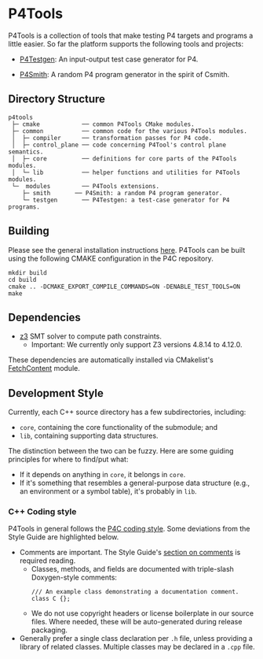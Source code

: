 # P4Tools 
<!--!
[TOC]
-->
P4Tools is a collection of tools that make testing P4 targets and programs a little easier. So far the platform supports the following tools and projects:

- [P4Testgen](https://github.com/p4lang/p4c/tree/main/backends/p4tools/modules/testgen): An input-output test case generator for P4.

- [P4Smith](https://github.com/p4lang/p4c/tree/main/backends/p4tools/modules/smith): A random P4 program generator in the spirit of Csmith.


## Directory Structure

```
p4tools
 ├─ cmake            ── common P4Tools CMake modules.
 ├─ common           ── common code for the various P4Tools modules.
 │  ├─ compiler      ── transformation passes for P4 code.
 │  ├─ control_plane ── code concerning P4Tool's control plane semantics.
 │  ├─ core          ── definitions for core parts of the P4Tools modules.
 │  └─ lib           ── helper functions and utilities for P4Tools modules.  
 └─  modules         ── P4Tools extensions.
    ├─ smith       ── P4Smith: a random P4 program generator.
    └─ testgen       ── P4Testgen: a test-case generator for P4 programs.
```

## Building
Please see the general installation instructions [here](https://github.com/p4lang/p4c#installing-p4c-from-source). P4Tools can be built using the following CMAKE configuration in the P4C repository.

```
mkdir build
cd build
cmake .. -DCMAKE_EXPORT_COMPILE_COMMANDS=ON -DENABLE_TEST_TOOLS=ON
make
```

## Dependencies
* [z3](https://github.com/Z3Prover/z3) SMT solver to compute path constraints.
    * Important: We currently only support Z3 versions 4.8.14 to 4.12.0.

These dependencies are automatically installed via CMakelist's [FetchContent](https://cmake.org/cmake/help/latest/module/FetchContent.html) module.

## Development Style
Currently, each C++ source directory has a few subdirectories, including:
* `core`, containing the core functionality of the submodule; and
* `lib`, containing supporting data structures.

The distinction between the two can be fuzzy. Here are some guiding principles
for where to find/put what:
* If it depends on anything in `core`, it belongs in `core`.
* If it's something that resembles a general-purpose data structure (e.g., an
  environment or a symbol table), it's probably in `lib`.


### C++ Coding style

P4Tools in general follows the [P4C coding style](https://github.com/p4lang/p4c/blob/main/docs/README.md#coding-conventions). Some deviations from the Style Guide are highlighted below.

* Comments are important. The Style Guide's [section on comments](https://google.github.io/styleguide/cppguide.html#Comments) is
  required reading.
    * Classes, methods, and fields are documented with triple-slash
      Doxygen-style comments:
      ```
      /// An example class demonstrating a documentation comment.
      class C {};
      ```
    * We do not use copyright headers or license boilerplate in our source
      files. Where needed, these will be auto-generated during release
      packaging.
* Generally prefer a single class declaration per `.h` file, unless providing a
  library of related classes. Multiple classes may be declared in a `.cpp`
  file.

<!--! 
\include{doc} "../backends/p4tools/CONTRIBUTORS.md"
-->
